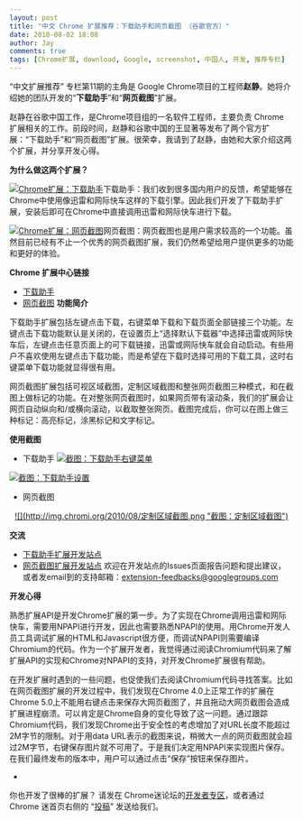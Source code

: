 ```yaml
---
layout: post
title: "中文 Chrome 扩展推荐：下载助手和网页截图 （谷歌官方）"
date: 2010-08-02 18:08
author: Jay
comments: true
tags: [Chrome扩展, download, Google, screenshot, 中国人, 开发, 推荐专栏]
---
```

“中文扩展推荐” 专栏第11期的主角是 Google Chrome项目的工程师**赵静**。她将介绍她的团队开发的“**下载助手**”和“**网页截图**”扩展。

赵静在谷歌中国工作，是Chrome项目组的一名软件工程师，主要负责 Chrome 扩展相关的工作。前段时间，赵静和谷歌中国的王显著等发布了两个官方扩展：“下载助手”和“网页截图”扩展。很荣幸，我请到了赵静，由她和大家介绍这两个扩展，并分享开发心得。

<a href="https://chrome.google.com/extensions/detail/mfjkgbjaikamkkojmakjclmkianficch?hl=zh-cn"></a>

**为什么做这两个扩展？**

<a href="https://chrome.google.com/extensions/detail/mfjkgbjaikamkkojmakjclmkianficch?hl=zh-cn">![](http://img.chromi.org/2010/08/download-helper-icon.png "Chrome扩展：下载助手")</a>下载助手：我们收到很多国内用户的反馈，希望能够在Chrome中使用像迅雷和网际快车这样的下载引擎。因此我们开发了下载助手扩展，安装后即可在Chrome中直接调用迅雷和网际快车进行下载。

<a href="https://chrome.google.com/extensions/detail/cpngackimfmofbokmjmljamhdncknpmg?hl=zh-cn">![](http://img.chromi.org/2010/08/screen-capture-icon.png "Chrome扩展：网页截图")</a>网页截图：网页截图也是用户需求较高的一个功能。虽然目前已经有不止一个优秀的网页截图扩展，我们仍然希望给用户提供更多的功能和更好的体验。

**Chrome 扩展中心链接**


*   <a href="https://chrome.google.com/extensions/detail/mfjkgbjaikamkkojmakjclmkianficch?hl=zh-cn" target="_blank">下载助手</a>
*   <a href="https://chrome.google.com/extensions/detail/cpngackimfmofbokmjmljamhdncknpmg?hl=zh-cn" target="_blank">网页截图</a>
**功能简介**

下载助手扩展包括左键点击下载，右键菜单下载和下载页面全部链接三个功能。左键点击下载功能默认是关闭的，在设置页上“选择默认下载器”中选择迅雷或网际快车后，左键点击任意页面上的可下载链接，迅雷或网际快车就会自动启动。有些用户不喜欢使用左键点击下载功能，而是希望在下载时选择可用的下载工具，这时右键菜单下载功能就显得很有用。

网页截图扩展包括可视区域截图，定制区域截图和整张网页截图三种模式，和在截图上做标记的功能。在对整张网页截图时，如果网页带有滚动条，我们的扩展会让网页自动纵向和/或横向滚动，以截取整张网页。截图完成后，你可以在图上做三种标记：高亮标记，涂黑标记和文字标记。

**使用截图**

<!--more-->


*   下载助手
<a href="https://chrome.google.com/extensions/detail/mfjkgbjaikamkkojmakjclmkianficch?hl=zh-cn">![](http://img.chromi.org/2010/08/下载助手右键.png "截图：下载助手右键菜单")</a>

<a href="https://chrome.google.com/extensions/detail/mfjkgbjaikamkkojmakjclmkianficch?hl=zh-cn">![](http://img.chromi.org/2010/08/下载助手设置.png "截图：下载助手设置")</a>


*   网页截图
<p style="text-align: center;"><a href="https://chrome.google.com/extensions/detail/cpngackimfmofbokmjmljamhdncknpmg?hl=zh-cn">![](http://img.chromi.org/2010/08/定制区域截图.png "截图：定制区域截图")</a>

**交流**


*   <a href="http://code.google.com/p/chrome-download-helper/" target="_blank">下载助手扩展开发站点</a>
*   <a href="http://code.google.com/p/chrome-screen-capture/" target="_blank">网页截图扩展开发站点</a>
欢迎在开发站点的Issues页面报告问题和提出建议，或者发email到的支持邮箱：<a href="mailto:extension-feedbacks@googlegroups.com" target="_blank">extension-feedbacks@googlegroups.com</a>

**开发心得**

熟悉扩展API是开发Chrome扩展的第一步。为了实现在Chrome调用迅雷和网际快车，需要用NPAPI进行开发，因此也需要熟悉NPAPI的使用。用Chrome开发人员工具调试扩展的HTML和Javascript很方便，而调试NPAPI则需要编译Chromium的代码。作为一个扩展开发者，我觉得通过阅读Chromium代码来了解扩展API的实现和Chrome对NPAPI的支持，对开发Chrome扩展很有帮助。

在开发扩展时遇到的一些问题，也促使我们去阅读Chromium代码寻找答案。比如在网页截图扩展的开发过程中，我们发现在Chrome 4.0上正常工作的扩展在Chrome 5.0上不能用右键点击来保存大网页截图了，并且拖动大网页截图会造成扩展进程崩溃。可以肯定是Chrome自身的变化导致了这一问题。通过跟踪Chromium代码，我们发现Chrome出于安全性的考虑增加了对URL长度不能超过2M字节的限制。对于用data URL表示的截图来说，稍微大一点的网页截图就会超过2M字节，右键保存图片就不可用了。于是我们决定用NPAPI来实现图片保存。在我们最终发布的版本中，用户可以通过点击“保存”按钮来保存图片。

-
你也开发了很棒的扩展？ 请发在 Chrome迷论坛的<a href="http://bbs.chromi.org/forum-100-1.html" target="_blank">开发者专区</a>，或者通过 Chrome 迷首页右侧的 “<a title="投稿给 Chrome 迷" href="http://www.chromi.org/submit" target="_blank">投稿</a>” 发送给我们。
